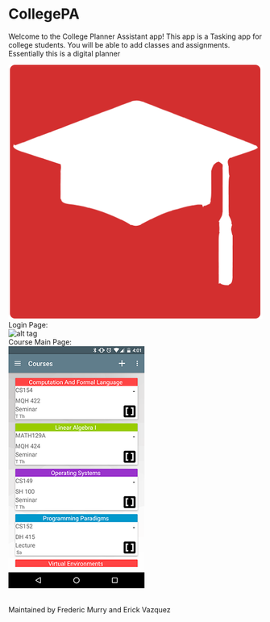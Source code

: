 # CollegePA
Welcome to the College Planner Assistant app! This app is a Tasking app for college students. You will be able to add classes and     assignments. Essentially this is a digital planner

![alt tag](https://github.com/FMurry/CollegePA/blob/master/Screenshots/AppIcon.png)
<br>
Login Page:
<br>
![alt tag](https://bitbucket.org/FwMurry/collegepa/src/1244f52e7724ef2b34d12b8a6aed4da25aa9a823/Screenshots/Course.png?at=master&fileviewer=file-view-default)
<br>
Course Main Page:
<br>
![alt tag](https://github.com/FMurry/CollegePA/blob/master/Screenshots/Course.png)

<br>
Maintained by Frederic Murry and Erick Vazquez

